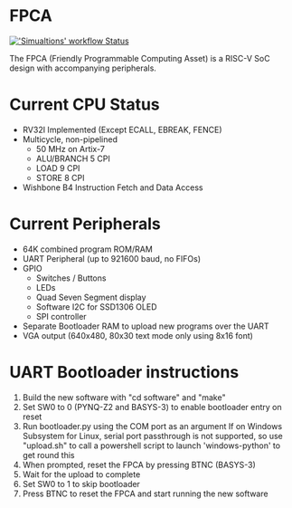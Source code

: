 

# FPCA
<p align="left">
  <a title="'Test' workflow Status"    href="https://github.com/jh16g15/fpca/actions?query=workflow%3ASimulate"
  ><img alt="'Simualtions' workflow Status" src="https://img.shields.io/github/actions/workflow/status/jh16g15/fpca/simulate.yml?branch=main&label=CVUnit Simulations"
  /></a>
</p>
The FPCA (Friendly Programmable Computing Asset) is a RISC-V SoC design with accompanying peripherals.

# Current CPU Status
- RV32I Implemented (Except ECALL, EBREAK, FENCE)
- Multicycle, non-pipelined
    - 50 MHz on Artix-7
    - ALU/BRANCH 5 CPI
    - LOAD 9 CPI
    - STORE 8 CPI
- Wishbone B4 Instruction Fetch and Data Access

# Current Peripherals
- 64K combined program ROM/RAM
- UART Peripheral (up to 921600 baud, no FIFOs)
- GPIO
    - Switches / Buttons
    - LEDs
    - Quad Seven Segment display
    - Software I2C for SSD1306 OLED
    - SPI controller
- Separate Bootloader RAM to upload new programs over the UART
- VGA output (640x480, 80x30 text mode only using 8x16 font)

# UART Bootloader instructions
1. Build the new software with "cd software" and "make"
2. Set SW0 to 0 (PYNQ-Z2 and BASYS-3) to enable bootloader entry on reset
3. Run bootloader.py using the COM port as an argument
    If on Windows Subsystem for Linux, serial port passthrough is not supported, so use "upload.sh" to call a powershell script to launch 'windows-python' to get round this
4. When prompted, reset the FPCA by pressing BTNC (BASYS-3)
5. Wait for the upload to complete
6. Set SW0 to 1 to skip bootloader
7. Press BTNC to reset the FPCA and start running the new software

